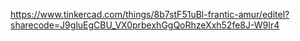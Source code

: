 https://www.tinkercad.com/things/8b7stF51uBl-frantic-amur/editel?sharecode=J9gluEgCBU_VX0prbexhGgQoRhzeXxh52fe8J-W9Ir4
